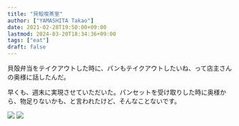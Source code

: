 ```yaml
---
title: "貝殻喫茶室"
author: ["YAMASHITA Takao"]
date: 2021-02-28T19:50:00+09:00
lastmod: 2024-03-20T18:34:36+09:00
tags: ["eat"]
draft: false
---
```


貝殻弁当をテイクアウトした時に、パンもテイクアウトしたいね、って店主さんの奥様に話したんだ。

早くも、週末に実現させていただいた。パンセットを受け取りした時に奥様から、物足りないかも、と言われたけど、そんなことないです。

![](/images/kaigara-01.jpeg)
![](/images/kaigara-02.jpeg)
